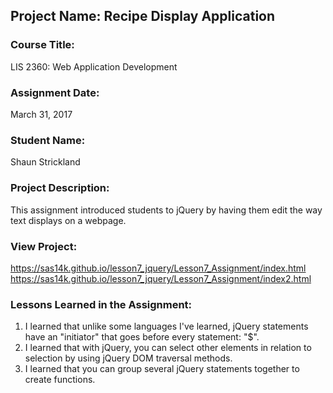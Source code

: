 ## Project Name:  Recipe Display Application

### Course Title:
LIS 2360:  Web Application Development

### Assignment Date:  
March 31, 2017

### Student Name:  
Shaun Strickland

### Project Description:
This assignment introduced students to jQuery by having them edit the way text displays on a webpage.

### View Project:
https://sas14k.github.io/lesson7_jquery/Lesson7_Assignment/index.html
https://sas14k.github.io/lesson7_jquery/Lesson7_Assignment/index2.html


### Lessons Learned in the Assignment:
1. I learned that unlike some languages I've learned, jQuery statements have an "initiator" that goes before every statement: "$".
2. I learned that with jQuery, you can select other elements in relation to selection by using jQuery DOM traversal methods.
3. I learned that you can group several jQuery statements together to create functions. 
